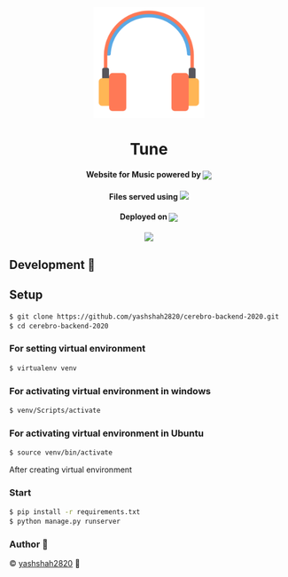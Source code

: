 <p align="center">
<img src="static/music-without-bg.png" align="center" width="200"></p>
<h1 align="center">Tune</h1>

<h4 align="center"> Website for Music powered by
<img src="https://img.icons8.com/windows/32/000000/django.png" width="30" align="center"></h4>
<h4 align="center"> Files served using 
<img src="https://img.icons8.com/color/96/000000/amazon-s3.png" width="30" align=""center></h4>
<h4 align="center"> Deployed on 
<img src="https://img.icons8.com/color/48/000000/heroku.png" width="30" align="center">
<br>
<br>
<a href="https://travis-ci.org/github/yashshah2820/Tune">
    <img align="center" src="https://img.shields.io/travis/yashshah2820/Tune?style=for-the-badge">
</a>
</h4>


## Development 🔧

## Setup

```sh
$ git clone https://github.com/yashshah2820/cerebro-backend-2020.git
$ cd cerebro-backend-2020
```

### For setting virtual environment
```sh
$ virtualenv venv
```

### For activating virtual environment in windows
```sh
$ venv/Scripts/activate
```

### For activating virtual environment in Ubuntu
```sh
$ source venv/bin/activate
```

After creating virtual environment 
 
### Start
```sh
$ pip install -r requirements.txt
$ python manage.py runserver
```
### Author :pencil:
©️ [yashshah2820](https://github.com/yashshah2820) :tada:
